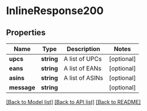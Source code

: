 # InlineResponse200

## Properties
Name | Type | Description | Notes
------------ | ------------- | ------------- | -------------
**upcs** | **string** | A list of UPCs | [optional] 
**eans** | **string** | A list of EANs | [optional] 
**asins** | **string** | A list of ASINs | [optional] 
**message** | **string** |  | [optional] 

[[Back to Model list]](../README.md#documentation-for-models) [[Back to API list]](../README.md#documentation-for-api-endpoints) [[Back to README]](../README.md)


